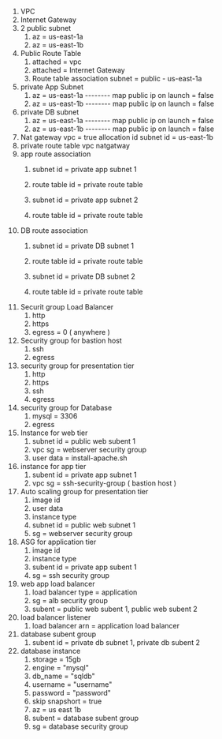 1. VPC 
2. Internet Gateway
3. 2 public subnet 
	1. az = us-east-1a
	2. az = us-east-1b
4. Public Route Table 
	1. attached = vpc
	2. attached = Internet Gateway 
	3. Route table association 
		subnet = public - us-east-1a
5. private App Subnet 
	1. az = us-east-1a -------- map public ip on launch = false 
	2. az = us-east-1b -------- map public ip on launch = false 
6. private DB subnet 
	1. az = us-east-1a -------- map public ip on launch = false 
	2. az = us-east-1b -------- map public ip on launch = false
7. Nat gateway 
	vpc = true 
	allocation id 
	subnet id = us-east-1b
8. private route table 
	vpc
	natgatway
9. app route association 
	1. subnet id = private app subnet 1
	2. route table id = private route table 

	1. subnet id = private app subnet 2
	2. route table id = private route table
10. DB route association 
	1. subnet id = private DB subnet 1
	2. route table id = private route table 

	1. subnet id = private DB subnet 2
	2. route table id = private route table
11. Securit group Load Balancer 
	1. http
	2. https 
	3. egress = 0 ( anywhere ) 
12. Security group for bastion host 
	1. ssh 
	2. egress
13. security group for presentation tier 
	1. http
	2. https 
	3. ssh 
	4. egress
14. security group for Database 
	1. mysql = 3306
	2. egress
15. Instance for web tier 
	1. subnet id = public web subent 1 
	2. vpc sg = webserver security group 
	3. user data = install-apache.sh
16. instance for app tier 
	1. subent id = private app subnet 1
	2. vpc sg = ssh-security-group ( bastion host )
17. Auto scaling group for presentation tier 
	1. image id 
	2. user data 
	3. instance type 
	4. subnet id = public web subnet 1 
	5. sg = webserver security group 
18. ASG for application tier 
	1. image id 
	2. instance type 
	3. subent id = private app subent 1
	4. sg = ssh security group 
19. web app load balancer 
	1. load balancer type = application
	2. sg = alb security group 
	3. subent = public web subent 1, public web subent 2
20. load balancer listener 
	1. load balancer arn = application load balancer
21. database subent group 
	1. subent id = private db subnet 1, private db subent 2
22. database instance 
	1. storage = 15gb
	2. engine = "mysql"
	3. db_name = "sqldb"
	4. username = "username"
	5. password = "password"
	6. skip snapshort = true
	7. az = us east 1b
	8. subent = database subent group
	9. sg = database security group 

